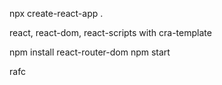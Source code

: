 npx create-react-app .

react, react-dom, react-scripts with cra-template

npm install react-router-dom npm start

rafc